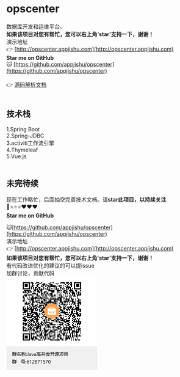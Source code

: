 # opscenter
数据库开发和运维平台。 
<br/>
<b>如果该项目对您有帮忙，您可以右上角'star'支持一下，谢谢！</b>
<br/>
演示地址
<br/>
👉 [http://opscenter.appjishu.com](http://opscenter.appjishu.com)
<br/>
**Star me on GitHub** 
<br/>
🐱 [https://github.com/appjishu/opscenter](https://github.com/appjishu/opscenter)
<br/>
<br/>
👉 [源码解析文档](SOURCE-README.md)
<br/><br/>

## 技术栈
1.Spring Boot <br/>
2.Spring-JDBC <br/>
3.activiti工作流引擎 <br/>
4.Thymeleaf <br/>
5.Vue.js <br/>
<br/>

## 未完待续

现在工作略忙，后面抽空完善技术文档。请**star此项目，以持续关注**<br/>
📌⭐⭐⭐❤❤❤ <br/>
**Star me on GitHub** <br/>

🐱[https://github.com/appjishu/opscenter](https://github.com/appjishu/opscenter) 
<br/>
演示地址
<br/>
👉 [http://opscenter.appjishu.com](http://opscenter.appjishu.com)
<br/>
<b>如果该项目对您有帮忙，您可以右上角'star'支持一下，谢谢！</b>
<br/>
有代码改进优化的建议的可以提issue
<br/>
加群讨论，贡献代码
<br/>
![](doc/image/group-qrcode.png)
